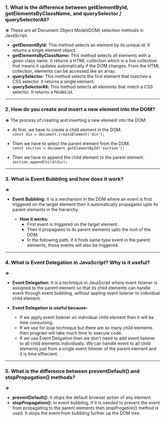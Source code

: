 ### 1. What is the difference between **getElementById, getElementsByClassName, and querySelector / querySelectorAll**?<br/>
   **=>** These are all Document Object Model(DOM) selection methods in JavaScript.

- **getElementById:** This method selects an element by its unique id. It returns a single element object.
- **getElementsByClassName:** This method selects all elements with a given class name. It returns a HTML collection which is a live collection that means it updates automatically if the DOM changes. From the HTML collection, elements can be accessed like an array.
- **querySelector:** This method selects the first element that matches a CSS selector. It returns a single element.
- **querySelectorAll:** This method selects all elements that match a CSS selector. It returns a NodeList.

---

### 2. How do you **create and insert a new element into the DOM**?<br/>
   **=>** The process of creating and inserting a new element into the DOM:

- At first, we have to create a child element in the DOM.<br/>
  `const div = document.createElement('div');`

- Then we have to select the parent element from the DOM.<br/>
  `const section = document.getElementById('section');`

- Then we have to append the child element to the parent element.<br/>
  `section.appendChild(div);`

---

### 3. What is Event Bubbling and how does it work?<br/>
   **=>**

- **Event Bubbling:** It is a mechanism in the DOM where an event is first triggered on the target element then it automatically propagates upto its parent elements in the hierarchy.

  - **How it works:**<br/>
    - First event is triggered on the target element.<br/>
    - Then it propagates to its parent elements upto the root of the DOM.<br/>
    - In the following path, if it finds same type event in the parent elements, those events will also be triggered.

---

### 4. What is Event Delegation in JavaScript? Why is it useful?<br/>
   **=>**

- **Event Delegation:** It is a technique in JavaScript where event listener is assigned to the parent element so that its child elements can handle event through event bubbling, without appling event listener to individual child element.

- **Event Delegation is useful because-** <br/>
  - If we apply event listener on individual child element then it will be time consuming.<br/>
  - If we use for loop technique but there are so many child elements then program will take much time to execute code.<br/>
  - If we use Event Deligation then we don't need to add event listener to all child elements individually. We can handle event to all child elements just from a single event listener of the parent element and it is time effiecient.

---

### 5. What is the difference between preventDefault() and stopPropagation() methods?<br/>
  **=>**
  - **preventDefault():** It stops the default browser action of any element.
  - **stopPropagation():** In event bubbling, if it is needed to prevent the event from propagating to the parent elements then stopProgation() method is used. It stops the event from bubbling further up the DOM tree.
